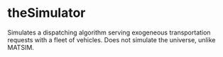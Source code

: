 # theSimulator
Simulates a dispatching algorithm serving exogeneous transportation requests with a fleet of vehicles. Does not simulate the universe, unlike MATSIM.
